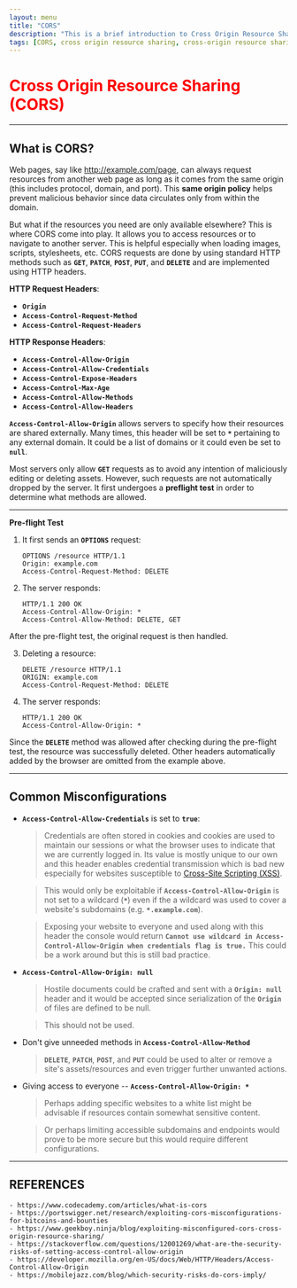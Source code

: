 ```yaml
---
layout: menu
title: "CORS"
description: "This is a brief introduction to Cross Origin Resource Sharing along with common misconfigurations that might lead to exploitation. This was an entry to mubix’s OSCP giveaway challenge 3. I did not win but I still really learned a lot which is still a great takeaway."
tags: [CORS, cross origin resource sharing, cross-origin resource sharing, misconfigurations, misconfig, headers, pre-flight, preflight]
---
```


# <span style="color:red">Cross Origin Resource Sharing (CORS)</span>

---

## What is CORS?

Web pages, say like http://example.com/page, can always request resources from another web page as long as it comes from the same origin (this includes protocol, domain, and port). This __same origin policy__ helps prevent malicious behavior since data circulates only from within the domain.

But what if the resources you need are only available elsewhere? This is where CORS come into play. It allows you to access resources or to navigate to another server. This is helpful especially when loading images, scripts, stylesheets, etc. CORS requests are done by using standard HTTP methods such as __`GET`__, __`PATCH`__, __`POST`__,  __`PUT`__, and __`DELETE`__ and are implemented using HTTP headers.

__HTTP Request Headers__:
- __`Origin`__
- __`Access-Control-Request-Method`__
- __`Access-Control-Request-Headers`__

__HTTP Response Headers__:
- __`Access-Control-Allow-Origin`__
- __`Access-Control-Allow-Credentials`__
- __`Access-Control-Expose-Headers`__
- __`Access-Control-Max-Age`__
- __`Access-Control-Allow-Methods`__
- __`Access-Control-Allow-Headers`__

__`Access-Control-Allow-Origin`__ allows servers to specify how their resources are shared externally. Many times, this header will be set to __`*`__ pertaining to any external domain. It could be a list of domains or it could even be set to __`null`__. 

Most servers only allow __`GET`__ requests as to avoid any intention of maliciously editing or deleting assets. However, such requests are not automatically dropped by the server. It first undergoes a __preflight test__ in order to determine what methods are allowed.

---

__Pre-flight Test__

1. It first sends an __`OPTIONS`__ request:
   ```http
   OPTIONS /resource HTTP/1.1
   Origin: example.com
   Access-Control-Request-Method: DELETE
   ```

2. The server responds:
   ```http
   HTTP/1.1 200 OK
   Access-Control-Allow-Origin: *
   Access-Control-Allow-Method: DELETE, GET
   ```

After the pre-flight test, the original request is then handled.

3. Deleting a resource:
   ```http
   DELETE /resource HTTP/1.1
   ORIGIN: example.com
   Access-Control-Request-Method: DELETE
   ```

4. The server responds:
   ```http
   HTTP/1.1 200 OK
   Access-Control-Allow-Origin: *
   ```

Since the __`DELETE`__ method was allowed after checking during the pre-flight test, the resource was successfully deleted. Other headers automatically added by the browser are omitted from the example above.

---

## Common Misconfigurations

- __`Access-Control-Allow-Credentials`__ is set to __`true`__:

   > Credentials are often stored in cookies and cookies are used to maintain our sessions or what the browser uses to indicate that we are currently logged in. Its value is mostly unique to our own and this header enables credential transmission which is bad new especially for websites susceptible to [Cross-Site Scripting (XSS)](https://www.owasp.org/index.php/Cross-site_Scripting_(XSS)).

   > This would only be exploitable if __`Access-Control-Allow-Origin`__ is not set to a wildcard (__`*`__) even if the a wildcard was used to cover a website's subdomains (e.g. __`*.example.com`__).

   > Exposing your website to everyone and used along with this header the console would return __`Cannot use wildcard in Access-Control-Allow-Origin when credentials flag is true.`__ This could be a work around but this is still bad practice.

- __`Access-Control-Allow-Origin: null`__

  > Hostile documents could be crafted and sent with a __`Origin: null`__ header and it would be accepted since serialization of the __`Origin`__ of files are defined to be null.
  
  > This should not be used.

- Don't give unneeded methods in __`Access-Control-Allow-Method`__

  > __`DELETE`__, __`PATCH`__, __`POST`__, and __`PUT`__ could be used to alter or remove a site's assets/resources and even trigger further unwanted actions.

- Giving access to everyone -- __`Access-Control-Allow-Origin: *`__

  > Perhaps adding specific websites to a white list might be advisable if resources contain somewhat sensitive content.

  > Or perhaps limiting accessible subdomains and endpoints would prove to be more secure but this would require different configurations.

---

## REFERENCES

```
- https://www.codecademy.com/articles/what-is-cors
- https://portswigger.net/research/exploiting-cors-misconfigurations-for-bitcoins-and-bounties
- https://www.geekboy.ninja/blog/exploiting-misconfigured-cors-cross-origin-resource-sharing/
- https://stackoverflow.com/questions/12001269/what-are-the-security-risks-of-setting-access-control-allow-origin
- https://developer.mozilla.org/en-US/docs/Web/HTTP/Headers/Access-Control-Allow-Origin
- https://mobilejazz.com/blog/which-security-risks-do-cors-imply/
```
